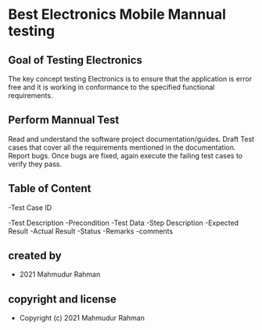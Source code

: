 # Best Electronics Mobile Mannual testing

## Goal of Testing Electronics

The key concept testing Electronics is to ensure that the application is error free and it is working in conformance to the specified functional requirements.

## Perform Mannual Test

Read and understand the software project documentation/guides.
Draft Test cases that cover all the requirements mentioned in the documentation.
Report bugs.
Once bugs are fixed, again execute the failing test cases to verify they pass.

## Table of Content

-Test Case ID

-Test Description
-Precondition
-Test Data
-Step Description
-Expected Result
-Actual Result
-Status
-Remarks
-comments

## created by

- 2021 Mahmudur Rahman

## copyright and license

- Copyright (c) 2021 Mahmudur Rahman
